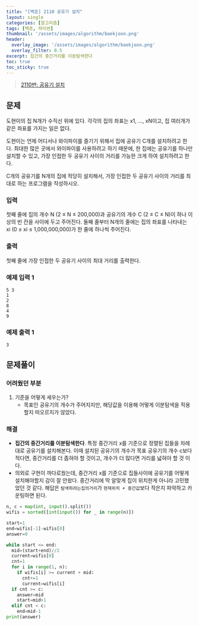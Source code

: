```yaml
---
title: "[백준] 2110 공유기 설치"
layout: single
categories: [알고리즘]
tags: [백준, 파이썬]
thumbnail: '/assets/images/algorithm/baekjoon.png'
header:
  overlay_image: '/assets/images/algorithm/baekjoon.png'
  overlay_filter: 0.5
excerpt: 집간의 중간거리를 이분탐색한다
toc: true
toc_sticky: true
---
```


> [2110번: 공유기 설치](https://www.acmicpc.net/problem/2110)
>

## 문제

도현이의 집 N개가 수직선 위에 있다. 각각의 집의 좌표는 x1, ..., xN이고, 집 여러개가 같은 좌표를 가지는 일은 없다.

도현이는 언제 어디서나 와이파이를 즐기기 위해서 집에 공유기 C개를 설치하려고 한다. 최대한 많은 곳에서 와이파이를 사용하려고 하기 때문에, 한 집에는 공유기를 하나만 설치할 수 있고, 가장 인접한 두 공유기 사이의 거리를 가능한 크게 하여 설치하려고 한다.

C개의 공유기를 N개의 집에 적당히 설치해서, 가장 인접한 두 공유기 사이의 거리를 최대로 하는 프로그램을 작성하시오.

### 입력

첫째 줄에 집의 개수 N (2 ≤ N ≤ 200,000)과 공유기의 개수 C (2 ≤ C ≤ N)이 하나 이상의 빈 칸을 사이에 두고 주어진다. 둘째 줄부터 N개의 줄에는 집의 좌표를 나타내는 xi (0 ≤ xi ≤ 1,000,000,000)가 한 줄에 하나씩 주어진다.

### 출력

첫째 줄에 가장 인접한 두 공유기 사이의 최대 거리를 출력한다.

### 예제 입력 1

```
5 3
1
2
8
4
9
```

### 예제 출력 1

```
3
```

## 문제풀이

### 어려웠던 부분

1. 기준을 어떻게 세우는가?
    - 목표인 공유기의 개수가 주어지지만, 해당값을 이용해 어떻게 이분탐색을 적용할지 떠오르지가 않았다.

### 해결

- **집간의 중간거리를 이분탐색한다**. 특정 중간거리 x를 기준으로 정렬된 집들을 차례대로 공유기를 설치해본다. 이때 설치된 공유기의 개수가 목표 공유기의 개수 c보다 적다면, 중간거리를 더 좁혀야 할 것이고, 개수가 더 많다면 거리를 넓혀야 할 것 이다.
- 의외로 구현이 까다로웠는데, 중간거리 x를 기준으로 집들사이에 공유기를 어떻게 설치해야할지 감이 잘 안왔다. 중간거리에 딱 알맞게 집이 위치한게 아니라 고민했었던 것 같다. 해답은 `탐색하려는집의거리`가 `현재위치 + 중간값`보다 작은지 파악하고 카운팅하면 된다.

```python
n, c = map(int, input().split())
wifis = sorted([int(input()) for _ in range(n)])

start=1
end=wifis[-1]-wifis[0]
answer=0

while start <= end:
  mid=(start+end)//2
  current=wifis[0]
  cnt=1
  for i in range(1, n):
    if wifis[i] >= current + mid:
      cnt+=1
      current=wifis[i]
  if cnt >= c:
    answer=mid
    start=mid+1
  elif cnt < c:
    end=mid-1
print(answer)
```